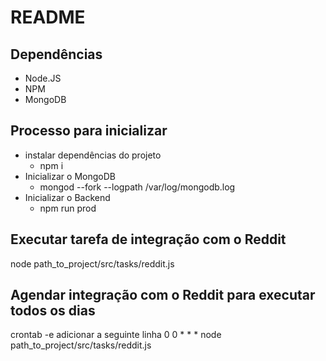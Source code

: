 # README

## Dependências
* Node.JS
* NPM
* MongoDB

## Processo para inicializar
* instalar dependências do projeto
  * npm i
* Inicializar o MongoDB
  * mongod --fork --logpath /var/log/mongodb.log
* Inicializar o Backend
  * npm run prod

## Executar tarefa de integração com o Reddit
node path_to_project/src/tasks/reddit.js

## Agendar integração com o Reddit para executar todos os dias
crontab -e
adicionar a seguinte linha
0 0 * * * node path_to_project/src/tasks/reddit.js